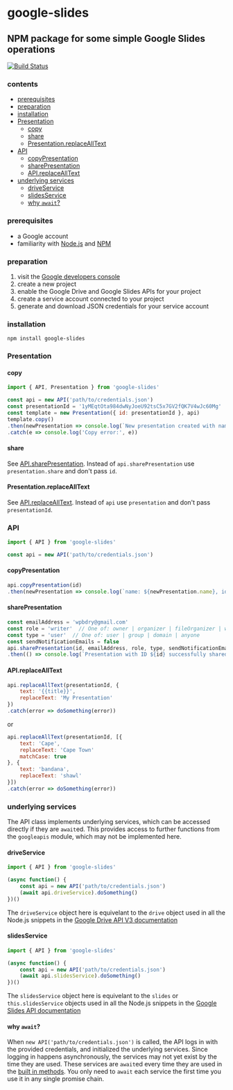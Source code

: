 # google-slides
## NPM package for some simple Google Slides operations
[![Build Status](https://travis-ci.org/wpbdry/google-slides.svg?branch=main)](https://travis-ci.org/wpbdry/google-slides)

### contents
- [prerequisites](#prerequisites)
- [preparation](#preparation)
- [installation](#installation)
- [Presentation](#presentation)
    - [copy](#copy)
    - [share](#share)
    - [Presentation.replaceAllText](#presentationreplacealltext)
- [API](#api)
    - [copyPresentation](#copypresentation)
    - [sharePresentation](#sharepresentation)
    - [API.replaceAllText](#apireplacealltext)
- [underlying services](#underlying-services)
    - [driveService](#driveservice)
    - [slidesService](#slidesservice)
    - [why `await`?](#why-await)

### prerequisites
- a Google account
- familiarity with [Node.js](https://nodejs.org/) and [NPM](https://www.npmjs.com/)

### preparation
1. visit the [Google developers console](https://console.developers.google.com/apis/dashboard)
2. create a new project
3. enable the Google Drive and Google Slides APIs for your project
4. create a service account connected to your project
5. generate and download JSON credentials for your service account

### installation
```shell
npm install google-slides
```

### Presentation

#### copy
```javascript
import { API, Presentation } from 'google-slides'

const api = new API('path/to/credentials.json')
const presentationId = '1yMEqtOta984dwNyJoeU92tsC5x7GV2fQK7V4wJc60Mg'
const template = new Presentation({ id: presentationId }, api)
template.copy()
.then(newPresentation => console.log(`New presentation created with name ${newPresentation.name} and ID ${newPresentation.id}.`))
.catch(e => console.log('Copy error:', e))
```

#### share
See [API.sharePresentation](#sharepresentation).
Instead of `api.sharePresentation` use `presentation.share` and don't pass `id`.

#### Presentation.replaceAllText
See [API.replaceAllText](#apireplacealltext).
Instead of `api` use `presentation` and don't pass `presentationId`.

### API
```javascript
import { API } from 'google-slides'

const api = new API('path/to/credentials.json')
```

#### copyPresentation
```javascript
api.copyPresentation(id)
.then(newPresentation => console.log(`name: ${newPresentation.name}, id: ${newPresentation.id}`))
```

#### sharePresentation
```javascript
const emailAddress = 'wpbdry@gmail.com'
const role = 'writer'  // One of: owner | organizer | fileOrganizer | writer | commenter | reader
const type = 'user'  // One of: user | group | domain | anyone
const sendNotificationEmails = false 
api.sharePresentation(id, emailAddress, role, type, sendNotificationEmails)
.then(() => console.log(`Presentation with ID ${id} successfully shared with ${emailAddress}!`))
```

#### API.replaceAllText
```javascript
api.replaceAllText(presentationId, {
    text: '{{title}}',
    replaceText: 'My Presentation'
})
.catch(error => doSomething(error))
```
or
```javascript
api.replaceAllText(presentationId, [{
    text: 'Cape',
    replaceText: 'Cape Town'
    matchCase: true
}, {
    text: 'bandana',
    replaceText: 'shawl'
}])
.catch(error => doSomething(error))
```

### underlying services
The API class implements underlying services, which can be accessed directly if they are `await`ed.
This provides access to further functions from the `googleapis` module, which may not be implemented here.

#### driveService
```javascript
import { API } from 'google-slides'

(async function() {
    const api = new API('path/to/credentials.json')
    (await api.driveService).doSomething()
})()
```
The `driveService` object here is equivelant to the `drive` object used in all the Node.js snippets in the
[Google Drive API V3 documentation](https://developers.google.com/drive/api/v3/about-files)

#### slidesService
```javascript
import { API } from 'google-slides'

(async function() {
    const api = new API('path/to/credentials.json')
    (await api.slidesService).doSomething()
})()
```
The `slidesService` object here is equivelant to the `slides` or `this.slidesService` objects used in all the Node.js snippets in the
[Google Slides API documentation](https://developers.google.com/slides/how-tos/presentations)

#### why `await`?
When `new API('path/to/credentials.json')` is called, the API logs in with the provided credentials, and initialized the underlying services.
Since logging in happens asynchronously, the services may not yet exist by the time they are used. These services are `await`ed every time
they are used in the [built in methods](#usage). You only need to `await` each service the first time you use it in any single promise chain.
